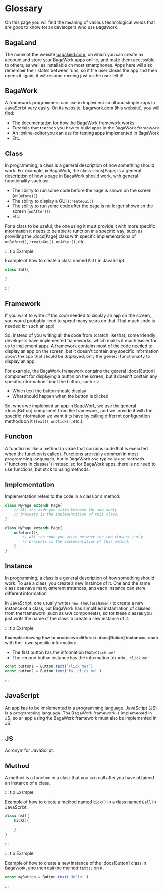 # Glossary
On this page you will find the meaning of various technological words that are good to know for all developers who use BagaWork.





## BagaLand
The name of the website [bagaland.com](bagaland.com), on which you can create an account and store your BagaWork apps online, and make them accessible to others, as well as installable on most smartphones. Apps here will also remember their states between runs, so if the user closes the app and then opens it again, it will resume running just as the user left it!


## BagaWork
A framework programmers can use to implement small and simple apps in JavaScript very easily. On its website, [bagawork.com](bagawork.com) (this website), you will find:

* The documentation for how the BagaWork framework works
* Tutorials that teaches you how to build apps in the BagaWork framework
* An :online-editor you can use for testing apps implemented in BagaWork
* Etc.


## Class
In programming, a class is a general description of how something should work. For example, in BagaWork, the class :docs[Page] is a general description of how a page in BagaWork should work, with general functionality such as:

* The ability to run some code before the page is shown on the screen (`onBefore()`)
* The ability to display a GUI (`createGui()`)
* The ability to run some code after the page is no longer shown on the screen (`onAfter()`)
* Etc.

For a class to be useful, the one using it must provide it with more specific information it needs to be able to function in a specific way, such as providing the :docs[Page] class with specific implementations of `onBefore()`, `createGui()`, `onAfter()`, etc.

::: tip Example

Example of how to create a class named `Ball` in JavaScript.

```js
class Ball{
	
}
```

:::


## Framework
If you want to write *all the code* needed to display an app on the screen, you would probably need to spend many years on that. That much code is needed for such an app!

So, instead of you writing all the code from scratch like that, some friendly developers have implemented frameworks, which makes it much easier for us to implement apps. A framework contains most of the code needed to display an app on the screen, but it doesn't contain any specific information about the app that should be displayed, only the general functionality to display an app.

For example, the BagaWork framework contains the general :docs[Button] component for displaying a button on the screen, but it doesn't contain any specific information about the button, such as:

* Which text the button should display
* What should happen when the button is clicked

So, when we implement an app in BagaWork, we use the general :docs[Button] component from the framework, and we provide it with the specific information we want it to have by calling different configuration methods on it (`text()`, `onClick()`, etc.).


## Function
A function is like a method (a value that contains code that is executed when the function is called). Functions are really common in most programming languages, but in BagaWork one typically use methods ("functions in classes") instead, so for BagaWork apps, there is no need to use functions, but stick to using methods.


## Implementation
Implementation refers to the code in a class or a method.

```js
class MyPage extends Page{
	// All the code you write between the two curly
	// brackets is the implementation of this class.
}
```

```js
class MyPage extends Page{
	onBefore(){
		// All the code you write between the two closest curly
		// brackets is the implementation of this method.
	}
}
```


## Instance
In programming, a class is a general description of how something should work. To use a class, you create a new instance of it. One and the same class can have many different instances, and each instance can store different information.

In JavaScript, one usually writes `new TheClassName()` to create a new instance of a class, but BagaWork has simplified instantiation of classes from the framework (such as GUI components), so for these classes you just write the name of the class to create a new instance of it.

::: tip Example

Example showing how to create two different :docs[Button] instances, each with their own specific information:

* The first button has the information text=`Click me!`
* The second button instance has the information text=`No, click me!`

```js
const button1 = Button.text(`Click me!`)
const button2 = Button.text(`No, click me!`)
```

:::


## JavaScript
An app has to be implemented in a programming language. JavaScript (<abbr title="JavaScript">JS</abbr>) is a programming language. The BagaWork framework is implemented in JS, so an app using the BagaWork framework must also be implemented in JS.


## JS
Acronym for JavaScript.


## Method
A method is a function in a class that you can call after you have obtained an instance of a class.

::: tip Example

Example of how to create a method named `kick()` in a class named `Ball` in JavaScript.

```js
class Ball{
	kick(){
		
	}
}
```

:::

::: tip Example

Example of how to create a new instance of the :docs[Button] class in BagaWork, and then call the method `text()` on it.

```js
const myButton = Button.text(`Hello!`)
```

:::